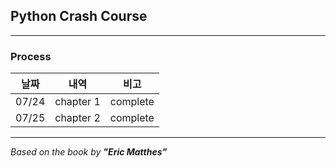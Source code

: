 ## Python Crash Course

---
### Process
|  날짜   |    내역     |    비고    |
|:-----:|:---------:|:--------:|
| 07/24 | chapter 1 | complete |
| 07/25 | chapter 2 | complete |

---
*Based on the book by **"Eric Matthes"***